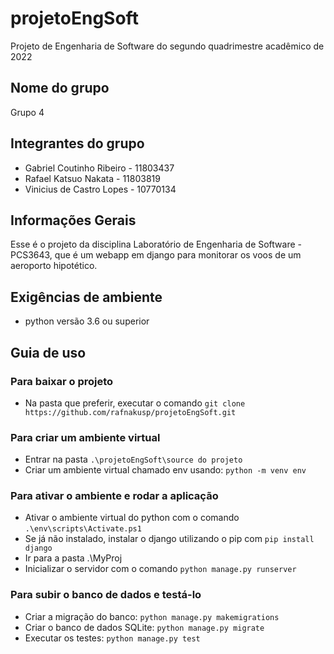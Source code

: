 # projetoEngSoft
Projeto de Engenharia de Software do segundo quadrimestre acadêmico de 2022

## Nome do grupo 

Grupo 4

## Integrantes do grupo

- Gabriel Coutinho Ribeiro - 11803437
- Rafael Katsuo Nakata     - 11803819
- Vinicius de Castro Lopes - 10770134

## Informações Gerais
    
Esse é o projeto da disciplina Laboratório de Engenharia de Software - PCS3643, que é um webapp em django para monitorar os voos de um aeroporto hipotético.

## Exigências de ambiente

- python versão 3.6 ou superior

## Guia de uso

### Para baixar o projeto
- Na pasta que preferir, executar o comando `git clone https://github.com/rafnakusp/projetoEngSoft.git`

### Para criar um ambiente virtual
- Entrar na pasta `.\projetoEngSoft\source do projeto`
- Criar um ambiente virtual chamado env usando: `python -m venv env`

### Para ativar o ambiente e rodar a aplicação
- Ativar o ambiente virtual do python com o comando `.\env\scripts\Activate.ps1`
- Se já não instalado, instalar o django utilizando o pip com `pip install django`
- Ir para a pasta .\MyProj
- Inicializar o servidor com o comando `python manage.py runserver`

### Para subir o banco de dados e testá-lo
- Criar a migração do banco: `python manage.py makemigrations`
- Criar o banco de dados SQLite: `python manage.py migrate`
- Executar os testes: `python manage.py test`

